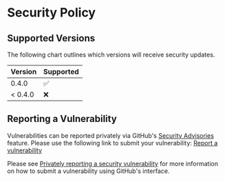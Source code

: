 # Security Policy

## Supported Versions

The following chart outlines which versions will receive security updates.

| Version | Supported          |
| ------- | ------------------ |
| 0.4.0   | :white_check_mark: |
| < 0.4.0   | :x:                |

## Reporting a Vulnerability

Vulnerabilities can be reported privately via GitHub's
[Security Advisories](https://docs.github.com/en/code-security/security-advisories)
feature. Please use the following link to submit your vulnerability:
[Report a vulnerability](https://github.com/slsa-framework/slsa-github-generator/security/advisories/new)

Please see
[Privately reporting a security vulnerability](https://docs.github.com/en/code-security/security-advisories/guidance-on-reporting-and-writing/privately-reporting-a-security-vulnerability#privately-reporting-a-security-vulnerability)
for more information on how to submit a vulnerability using GitHub's interface.

